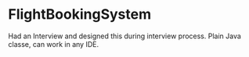 # FlightBookingSystem
Had an Interview and designed this during interview process.
Plain Java classe, can work in any IDE.
